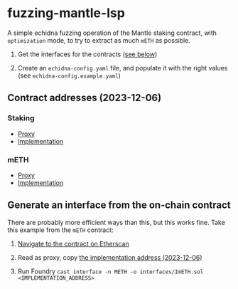 # fuzzing-mantle-lsp

A simple echidna fuzzing operation of the Mantle staking contract, with `optimization` mode, to try to extract as much `mETH` as possible.

1. Get the interfaces for the contracts ([see below](#generate-an-interface-from-the-on-chain-contract))

2. Create an `echidna-config.yaml` file, and populate it with the right values (see `echidna-config.example.yaml`)

## Contract addresses (2023-12-06)

### Staking

- [Proxy](https://etherscan.io/address/0xe3cBd06D7dadB3F4e6557bAb7EdD924CD1489E8f)
- [Implementation](https://etherscan.io/address/0xdecacc56fc347274d3df2b709602632845611d39)

### mETH

- [Proxy](https://etherscan.io/address/0xd5F7838F5C461fefF7FE49ea5ebaF7728bB0ADfa)
- [Implementation](https://etherscan.io/address/0xc9173bf8bd5c1b071b5cae4122202a347b7eefab)

## Generate an interface from the on-chain contract

There are probably more efficient ways than this, but this works fine. Take this example from the `mETH` contract:

1. [Navigate to the contract on Etherscan](https://etherscan.io/address/0xd5F7838F5C461fefF7FE49ea5ebaF7728bB0ADfa#code)

2. Read as proxy, copy [the implementation address (2023-12-06)](https://etherscan.io/address/0xc9173bf8bd5c1b071b5cae4122202a347b7eefab#code)

3. Run Foundry `cast interface -n METH -o interfaces/ImETH.sol <IMPLEMENTATION_ADDRESS>`
